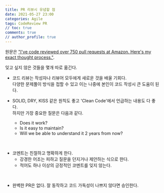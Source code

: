 ```yaml
---
title: PR 리뷰시 유념할 점
date: 2021-05-27 23:00
categories: Agile
tags: CodeReview PR
// toc: true  
comments: true
// author_profile: true
---
```


원문은 ["I've code reviewed over 750 pull requests at Amazon. Here's my exact thought process."](https://curtiseinsmann.medium.com/ive-code-reviewed-over-750-pull-requests-at-amazon-here-s-my-exact-thought-process-cec7c942a3a4).

잊고 싶지 않은 것들을 몇개 따로 옮긴다.

* 코드 리뷰는 작성자나 리뷰어 모두에게 새로운 것을 배울 기회다.   
  다양한 문제풀이 방식을 접할 수 있고 이는 나중에 본인이 코드 작성시 큰 도움이 된다.


* SOLID, DRY, KISS 같은 원칙도 좋고 'Clean Code'에서 언급하는 내용도 다 좋다.  
  하지만 가장 중요한 질문은 다음과 같다.
  * Does it work?
  * Is it easy to maintain? 
  * Will we be able to understand it 2 years from now?  
<br/>

* 코멘트는 친절하고 명확하게 한다.
  * 강경한 어조는 피하고 질문을 던지거나 제안하는 식으로 한다.
  * 적어도 하나 이상의 긍정적인 코멘트를 잊지 않는다.  
<br/>

* 완벽한 PR은 없다. 잘 동작하고 코드 가독성이 나쁘지 않다면 승인한다.
